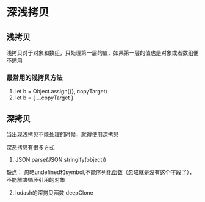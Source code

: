 # 深浅拷贝

## 浅拷贝

浅拷贝对于对象和数组，只处理第一层的值，如果第一层的值也是对象或者数组便不适用

### 最常用的浅拷贝方法

1. let b = Object.assign({}, copyTarget)
2. let b = { ...copyTarget }

## 深拷贝

当出现浅拷贝不能处理的时候，就得使用深拷贝

深恶拷贝有很多方式

1. JSON.parse(JSON.stringify(object))

缺点： 忽略undefined和symbol,不能序列化函数（忽略就是没有这个字段了），不能解决循环引用的对象

2. lodash的深拷贝函数 deepClone

